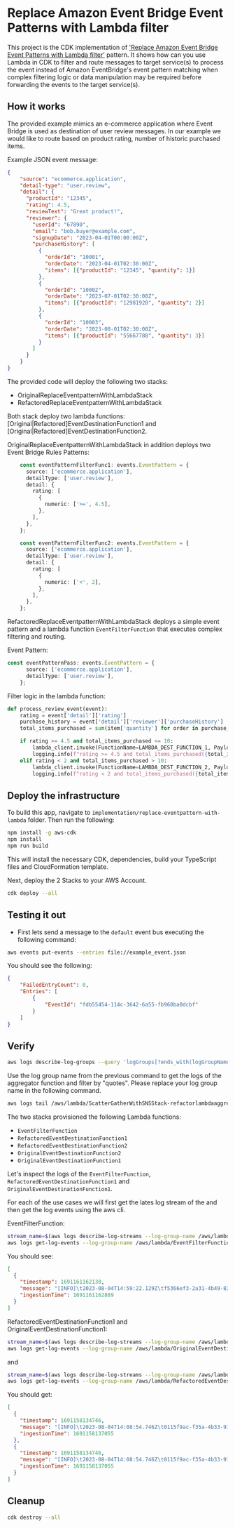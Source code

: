 # Replace Amazon Event Bridge Event Patterns with Lambda filter

This project is the CDK implementation of ['Replace Amazon Event Bridge Event Patterns with Lambda filter'](https://serverlessland.com/refactoring-serverless/replace-eventpattern-with-lambda) pattern. It shows how can you use Lambda  in CDK to filter and route messages to target service(s) to process the event instead of Amazon EventBridge's event pattern matching when complex filtering logic or data manipulation may be required before forwarding the events to the target service(s).

## How it works

The provided example mimics an e-commerce application where Event Bridge is used as destination of user review messages. In our example we would like to route based on product rating, number of historic purchased items.

Example JSON event message:

``` Json
{
    "source": "ecommerce.application",
    "detail-type": "user.review",
    "detail": {
      "productId": "12345",
      "rating": 4.5,
      "reviewText": "Great product!",
      "reviewer": {
        "userId": "67890",
        "email": "bob.buyer@example.com",
        "signupDate": "2023-04-01T00:00:00Z",
        "purchaseHistory": [
          {
            "orderId": "10001",
            "orderDate": "2023-04-01T02:30:00Z",
            "items": [{"productId": "12345", "quantity": 1}]
          },
          {
            "orderId": "10002",
            "orderDate": "2023-07-01T02:30:00Z",
            "items": [{"productId": "12981920", "quantity": 2}]
          },
          {
            "orderId": "10003",
            "orderDate": "2023-08-01T02:30:00Z",
            "items": [{"productId": "55667788", "quantity": 3}]
          }
        ]
      }
    }
}
```

The provided code will deploy the following two stacks:

* OriginalReplaceEventpatternWithLambdaStack
* RefactoredReplaceEventpatternWithLambdaStack

Both stack deploy two lambda functions: [Original|Refactored]EventDestinationFunction1 and [Original|Refactored]EventDestinationFunction2.

OriginalReplaceEventpatternWithLambdaStack in addition deploys two Event Bridge Rules Patterns:

``` typescript
    const eventPatternFilterFunc1: events.EventPattern = {
      source: ['ecommerce.application'],
      detailType: ['user.review'],
      detail: {
        rating: [
          {
            numeric: ['>=', 4.5],
          },
        ],
      },
    };

    const eventPatternFilterFunc2: events.EventPattern = {
      source: ['ecommerce.application'],
      detailType: ['user.review'],
      detail: {
        rating: [
          {
            numeric: ['<', 2],
          },
        ],
      },
    };
```

RefactoredReplaceEventpatternWithLambdaStack deploys a simple event pattern and a lambda function `EventFilterFunction` that executes complex filtering and routing.

Event Pattern:

``` typescript
const eventPatternPass: events.EventPattern = {
      source: ['ecommerce.application'],
      detailType: ['user.review'],
    };
```

Filter logic in the lambda function:

``` Python
def process_review_event(event):
    rating = event['detail']['rating']
    purchase_history = event['detail']['reviewer']['purchaseHistory']
    total_items_purchased = sum(item['quantity'] for order in purchase_history for item in order['items'])

    if rating >= 4.5 and total_items_purchased <= 10:
        lambda_client.invoke(FunctionName=LAMBDA_DEST_FUNCTION_1, Payload=json.dumps(event))
        logging.info(f"rating >= 4.5 and total_items_purchased({total_items_purchased}) <= 10 -> invoking {LAMBDA_DEST_FUNCTION_1}")
    elif rating < 2 and total_items_purchased > 10:
        lambda_client.invoke(FunctionName=LAMBDA_DEST_FUNCTION_2, Payload=json.dumps(event))
        logging.info(f"rating < 2 and total_items_purchased({total_items_purchased}) > 10 -> invoking {LAMBDA_DEST_FUNCTION_2}")
```

## Deploy the infrastructure

To build this app, navigate to `implementation/replace-eventpattern-with-lambda` folder. Then run the following:

```bash
npm install -g aws-cdk
npm install
npm run build
```

This will install the necessary CDK, dependencies, build your TypeScript files and CloudFormation template.

Next, deploy the 2 Stacks to your AWS Account.

``` bash
cdk deploy --all
```

## Testing it out

- First lets send a message to the `default` event bus executing the following command:

``` bash
aws events put-events --entries file://example_event.json
```

You should see the following:

``` Json
{
    "FailedEntryCount": 0,
    "Entries": [
        {
            "EventId": "fdb55454-114c-3642-6a55-fb960ba0dcbf"
        }
    ]
}
```

## Verify

``` bash
aws logs describe-log-groups --query 'logGroups[?ends_with(logGroupName, `ScatterGatherWithSNSStack-refactorlambdaaggregator-nfXGleA7rZsh`)].logGroupName' --output text
```

Use the log group name from the previous command to get the logs of the aggregator function and filter by "quotes". Please replace your log group name in the following command.

``` bash
aws logs tail /aws/lambda/ScatterGatherWithSNSStack-refactorlambdaaggregator-nfXGleA7rZsh  --filter-pattern "quotes" 
```

The two stacks provisioned the following Lambda functions:

* ```EventFilterFunction```
* ```RefactoredEventDestinationFunction1```
* ```RefactoredEventDestinationFunction2```
* ```OriginalEventDestinationFunction2```
* ```OriginalEventDestinationFunction1```

Let's inspect the logs of the ```EventFilterFunction```, ```RefactoredEventDestinationFunction1``` and ```OriginalEventDestinationFunction1```.

For each of the use cases we will first get the lates log stream of the and then get the log events using the aws cli.

EventFilterFunction:

``` Bash
stream_name=$(aws logs describe-log-streams --log-group-name /aws/lambda/EventFilterFunction --order-by LastEventTime --descending --limit 1 | jq -r '.logStreams[0].logStreamName')
aws logs get-log-events --log-group-name /aws/lambda/EventFilterFunction  --log-stream-name $stream_name | jq '.events | map(select(.message | contains("[INFO]")))'
```

You should see:

``` Json
[
  {
    "timestamp": 1691161162130,
    "message": "[INFO]\t2023-08-04T14:59:22.129Z\tf5366ef3-2a31-4b49-8218-e1b4c4abfc7a\trating >= 4.5 and total_items_purchased(6) <= 10 -> invoking RefactoredEventDestinationFunction1\n",
    "ingestionTime": 1691161162889
  }
]
```

RefactoredEventDestinationFunction1 and OriginalEventDestinationFunction1:

``` Bash
stream_name=$(aws logs describe-log-streams --log-group-name /aws/lambda/OriginalEventDestinationFunction1 --order-by LastEventTime --descending --limit 1 | jq -r '.logStreams[0].logStreamName')
aws logs get-log-events --log-group-name /aws/lambda/OriginalEventDestinationFunction1  --log-stream-name $stream_name | jq '.events | map(select(.message | contains("[INFO]")))'
```

and

``` Bash
stream_name=$(aws logs describe-log-streams --log-group-name /aws/lambda/RefactoredEventDestinationFunction1 --order-by LastEventTime --descending --limit 1 | jq -r '.logStreams[0].logStreamName')
aws logs get-log-events --log-group-name /aws/lambda/RefactoredEventDestinationFunction1  --log-stream-name $stream_name | jq '.events | map(select(.message | contains("[INFO]")))'
```

You should get:

``` Json
[
  {
    "timestamp": 1691158134746,
    "message": "[INFO]\t2023-08-04T14:08:54.746Z\t0115f9ac-f35a-4b33-91cd-7d9aebb401ff\tHello from Rule1 handler function\n",
    "ingestionTime": 1691158137055
  },
  {
    "timestamp": 1691158134746,
    "message": "[INFO]\t2023-08-04T14:08:54.746Z\t0115f9ac-f35a-4b33-91cd-7d9aebb401ff\tReceived Event: {\"version\": \"0\", \"id\": \"e15f7622-3c9d-1186-a3a3-736f84aeb58b\", \"detail-type\": \"user.review\", \"source\": \"ecommerce.application\", \"account\": \"446084752553\", \"time\": \"2023-08-04T14:08:53Z\", \"region\": \"us-east-1\", \"resources\": [], \"detail\": {\"productId\": \"12345\", \"rating\": 4.5, \"reviewText\": \"Great product!\", \"reviewer\": {\"userId\": \"67890\", \"email\": \"example@example.com\", \"signupDate\": \"2023-04-01T00:00:00Z\", \"purchaseHistory\": [{\"orderId\": \"10001\", \"orderDate\": \"2023-04-01T02:30:00Z\", \"items\": [{\"productId\": \"12345\", \"quantity\": 1}]}]}}}\n",
    "ingestionTime": 1691158137055
  }
]
```

## Cleanup

``` bash
cdk destroy --all
```
